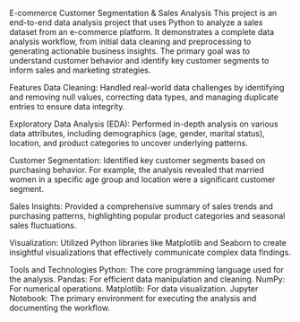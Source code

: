 E-commerce Customer Segmentation & Sales Analysis
This project is an end-to-end data analysis project that uses Python to analyze a sales dataset from an e-commerce platform. It demonstrates a complete data analysis workflow, from initial data cleaning and preprocessing to generating actionable business insights. The primary goal was to understand customer behavior and identify key customer segments to inform sales and marketing strategies.

Features
Data Cleaning: Handled real-world data challenges by identifying and removing null values, correcting data types, and managing duplicate entries to ensure data integrity.

Exploratory Data Analysis (EDA): Performed in-depth analysis on various data attributes, including demographics (age, gender, marital status), location, and product categories to uncover underlying patterns.

Customer Segmentation: Identified key customer segments based on purchasing behavior. For example, the analysis revealed that married women in a specific age group and location were a significant customer segment.

Sales Insights: Provided a comprehensive summary of sales trends and purchasing patterns, highlighting popular product categories and seasonal sales fluctuations.

Visualization: Utilized Python libraries like Matplotlib and Seaborn to create insightful visualizations that effectively communicate complex data findings.

Tools and Technologies
Python: The core programming language used for the analysis.
Pandas: For efficient data manipulation and cleaning.
NumPy: For numerical operations.
Matplotlib: For data visualization.
Jupyter Notebook: The primary environment for executing the analysis and documenting the workflow.

